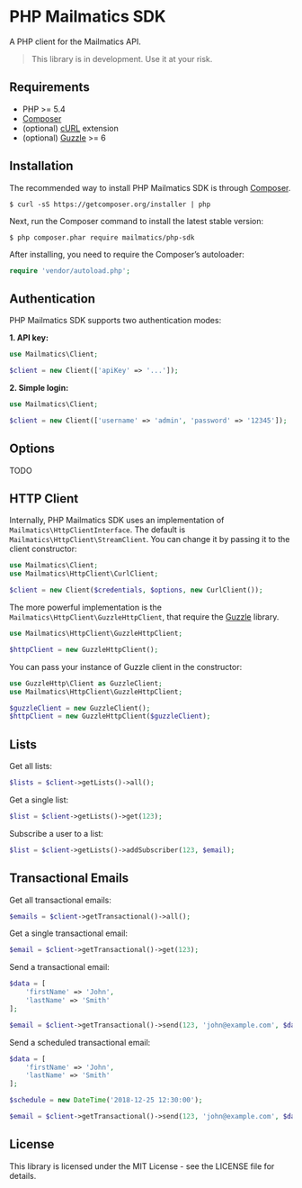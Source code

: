 # PHP Mailmatics SDK

A PHP client for the Mailmatics API.

> This library is in development. Use it at your risk.

## Requirements

* PHP >= 5.4
* [Composer](https://getcomposer.org/)
* (optional) [cURL](http://php.net/manual/en/book.curl.php) extension
* (optional) [Guzzle](http://guzzlephp.org) >= 6

## Installation

The recommended way to install PHP Mailmatics SDK is through [Composer](https://getcomposer.org/).

	$ curl -sS https://getcomposer.org/installer | php

Next, run the Composer command to install the latest stable version:

	$ php composer.phar require mailmatics/php-sdk

After installing, you need to require the Composer’s autoloader:

```php
require 'vendor/autoload.php';
```

## Authentication

PHP Mailmatics SDK supports two authentication modes:

**1. API key:**

```php
use Mailmatics\Client;

$client = new Client(['apiKey' => '...']);
```

**2. Simple login:**

```php
use Mailmatics\Client;

$client = new Client(['username' => 'admin', 'password' => '12345']);
```

## Options

TODO

## HTTP Client

Internally, PHP Mailmatics SDK uses an implementation of `Mailmatics\HttpClientInterface`. The default is `Mailmatics\HttpClient\StreamClient`. You can change it by passing it to the client constructor:

```php
use Mailmatics\Client;
use Mailmatics\HttpClient\CurlClient;

$client = new Client($credentials, $options, new CurlClient());
```

The more powerful implementation is the `Mailmatics\HttpClient\GuzzleHttpClient`, that require the [Guzzle](http://guzzlephp.org) library.

```php
use Mailmatics\HttpClient\GuzzleHttpClient;

$httpClient = new GuzzleHttpClient();
```

You can pass your instance of Guzzle client in the constructor:

```php
use GuzzleHttp\Client as GuzzleClient;
use Mailmatics\HttpClient\GuzzleHttpClient;

$guzzleClient = new GuzzleClient();
$httpClient = new GuzzleHttpClient($guzzleClient);
```

## Lists

Get all lists:

```php
$lists = $client->getLists()->all();
```

Get a single list:

```php
$list = $client->getLists()->get(123);
```

Subscribe a user to a list:

```php
$list = $client->getLists()->addSubscriber(123, $email);
```

## Transactional Emails

Get all transactional emails:

```php
$emails = $client->getTransactional()->all();
```

Get a single transactional email:

```php
$email = $client->getTransactional()->get(123);
```

Send a transactional email:

```php
$data = [
	'firstName' => 'John',
	'lastName' => 'Smith'
];

$email = $client->getTransactional()->send(123, 'john@example.com', $data);
```

Send a scheduled transactional email:

```php
$data = [
	'firstName' => 'John',
	'lastName' => 'Smith'
];

$schedule = new DateTime('2018-12-25 12:30:00');

$email = $client->getTransactional()->send(123, 'john@example.com', $data, $schedule);
```

## License

This library is licensed under the MIT License - see the LICENSE file for details.
